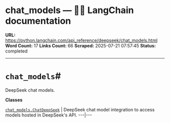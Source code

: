 # chat_models — 🦜🔗 LangChain  documentation

**URL:** https://python.langchain.com/api_reference/deepseek/chat_models.html
**Word Count:** 17
**Links Count:** 66
**Scraped:** 2025-07-21 07:57:45
**Status:** completed

---

# `chat_models`\#

DeepSeek chat models.

**Classes**

[`chat_models.ChatDeepSeek`](https://python.langchain.com/api_reference/deepseek/chat_models/langchain_deepseek.chat_models.ChatDeepSeek.html#langchain_deepseek.chat_models.ChatDeepSeek "langchain_deepseek.chat_models.ChatDeepSeek") | DeepSeek chat model integration to access models hosted in DeepSeek's API.   ---|---